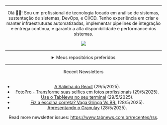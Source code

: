 <div align="center">
<hr>
<p>Olá 👋🏾! Sou um profissional de tecnologia focado em análise de sistemas, sustentação de sistemas, DevOps, e CI/CD. Tenho experiência em criar e manter infraestruturas automatizadas, implementar pipelines de integração e entrega contínua, e garantir a alta disponibilidade e performance dos sistemas.</p>
  <img src="https://media.giphy.com/media/yAGIvCiwPJn5C/giphy.gif">
<hr>
  <details>
  <summary>Meus repositórios preferidos</summary>
  <br />
  Alguns dos meus melhores repositórios:
  <br />
<br />
  <ul><li><a href=https://github.com/commitgeist/aluratube target="_blank" rel="noopener noreferrer">commitgeist/aluratube</a> (<b>0</b> ✨ and <b>0</b> 🍴): Aluratube - Desenvolvido durante a imersão React da Alura no final de 2022</li><li><a href=https://github.com/commitgeist/nlw-ia target="_blank" rel="noopener noreferrer">commitgeist/nlw-ia</a> (<b>0</b> ✨ and <b>0</b> 🍴): Projeto desenvolvido durante a NLW IA - Usando a API da OPENAI</li><li><a href=https://github.com/commitgeist/nlw-journey-ia target="_blank" rel="noopener noreferrer">commitgeist/nlw-journey-ia</a> (<b>0</b> ✨ and <b>0</b> 🍴): NLW IA - Agent de viagens usando python + langchain + GPT</li>
<li>More coming soon :).</li>
</ul>
  </details>
  <hr/>
    <summary>Recent Newsletters</summary>
  <br />
  <ul>
    <li><a href=https://www.tabnews.com.br/leonardord/a-salinha-do-react target="_blank" rel="noopener noreferrer">A Salinha do React</a> (29/5/2025).</li><li><a href=https://www.tabnews.com.br/RomuloAlves/fotopro-transforme-suas-selfies-em-fotos-profissionais target="_blank" rel="noopener noreferrer">FotoPro - Transforme suas selfies em fotos profissionais</a> (29/5/2025).</li><li><a href=https://www.tabnews.com.br/Klee/use-o-tabnews-no-seu-terminal target="_blank" rel="noopener noreferrer">Use o TabNews no seu terminal</a> (29/5/2025).</li><li><a href=https://www.tabnews.com.br/raphaelalves/fiz-a-escolha-correta-vaga-gringa-vs-br target="_blank" rel="noopener noreferrer">Fiz a escolha correta? Vaga Gringa Vs BR.</a> (28/5/2025).</li><li><a href=https://www.tabnews.com.br/gpaiva/apresentando-o-granulay target="_blank" rel="noopener noreferrer">Apresentando o Granulay</a> (28/5/2025).</li>
  </ul>
<p>Read more newsletter issues: <a href="https://www.tabnews.com.br/recentes/rss">https://www.tabnews.com.br/recentes/rss</a>.</p>
  </details>
